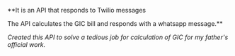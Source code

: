 **It is an API that responds to Twilio messages

The API calculates the GIC bill and responds with a whatsapp message.**

_Created this API to solve a tedious job for calculation of GIC for my father's official work._